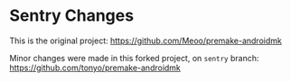 # Sentry Changes

This is the original project: https://github.com/Meoo/premake-androidmk

Minor changes were made in this forked project, on `sentry` branch: https://github.com/tonyo/premake-androidmk
